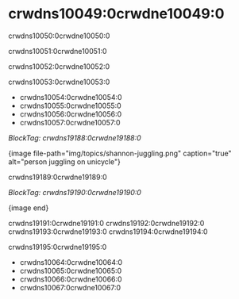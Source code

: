 # crwdns10049:0crwdne10049:0

crwdns10050:0crwdne10050:0

crwdns10051:0crwdne10051:0

crwdns10052:0crwdne10052:0

crwdns10053:0crwdne10053:0

- crwdns10054:0crwdne10054:0
- crwdns10055:0crwdne10055:0
- crwdns10056:0crwdne10056:0
- crwdns10057:0crwdne10057:0

*BlockTag: crwdns19188:0crwdne19188:0*

{image file-path="img/topics/shannon-juggling.png" caption="true" alt="person juggling on unicycle"}

crwdns19189:0crwdne19189:0

*BlockTag: crwdns19190:0crwdne19190:0*

{image end}

crwdns19191:0crwdne19191:0 crwdns19192:0crwdne19192:0 crwdns19193:0crwdne19193:0 crwdns19194:0crwdne19194:0

crwdns19195:0crwdne19195:0

- crwdns10064:0crwdne10064:0
- crwdns10065:0crwdne10065:0
- crwdns10066:0crwdne10066:0
- crwdns10067:0crwdne10067:0